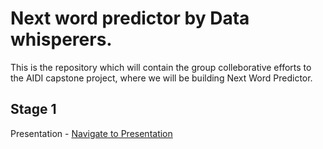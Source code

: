 # Next word predictor by Data whisperers.
This is the repository which will contain the group colleborative efforts to the AIDI capstone project, where we will be building Next Word Predictor.


## Stage 1
Presentation - [Navigate to Presentation](./Assts/Presentation_Next_word_predictor.pptx)
